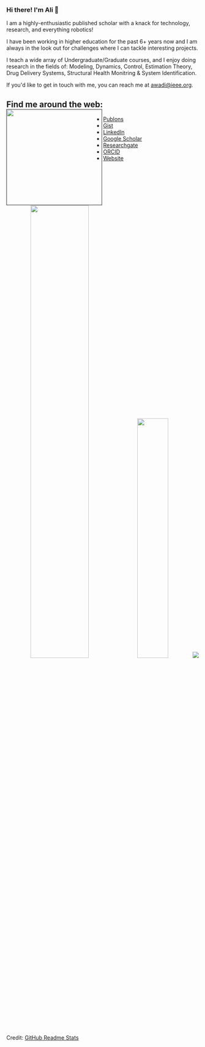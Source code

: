 ### Hi there! I'm Ali :vulcan_salute:

<!--
**ali94wadi/ali94wadi** is a ✨ _special_ ✨ repository because its `README.md` (this file) appears on your GitHub profile.

Here are some ideas to get you started:

- 🔭 I’m currently working on ...
- 🌱 I’m currently learning ...
- 👯 I’m looking to collaborate on ...
- 🤔 I’m looking for help with ...
- 💬 Ask me about ...
- 📫 How to reach me: ...
- 😄 Pronouns: ...
- ⚡ Fun fact: ...
-->
I am a highly-enthusiastic published scholar with a knack for technology, research, and everything robotics!

I have been working in higher education for the past 6+ years now and I am always in the look out for challenges where I can tackle interesting projects.

I teach a wide array of Undergraduate/Graduate courses, and I enjoy doing research in the fields of: Modeling, Dynamics, Control, Estimation Theory, Drug Delivery Systems, Structural Health Monitring & System Identification.

If you'd like to get in touch with me, you can reach me at <awadi@ieee.org>.

## Find me around the web: <a href=""><img align="left" width="250" height="250" src=""></a>
- <a href="https://publons.com/researcher/3750839/ali-wadi/">Publons</a> 
- <a href="https://gist.github.com/ali94wadi">Gist</a> 
- <a href="https://www.linkedin.com/in/ali94wadi/">LinkedIn</a> 
- <a href="https://scholar.google.com/citations?user=J1IwyQkAAAAJ&hl=en">Google Scholar</a> 
- <a href="https://www.researchgate.net/profile/Ali-Wadi">Researchgate</a> 
- <a href="https://orcid.org/0000-0002-4617-7026">ORCID</a> 
- <a href="https://www.aus.edu/faculty/ali-wadi">Website</a> 

<p align="center">
<img height="auto" width="55%" src ="https://github-readme-stats.vercel.app/api?username=ali94wadi&show_icons=true&count_private=true&theme=dark&hide_border=true&bg_color=00000000">
<img height="auto" width="40%" src ="https://github-readme-stats.vercel.app/api/top-langs/?username=ali94wadi&layout=compact&hide_border=true&theme=dark&bg_color=00000000&langs_count=6&hide=jupyter%20notebook,css,php">
<img src ="https://github-readme-streak-stats.herokuapp.com?user=ali94wadi&theme=dark&hide_border=true&background=FFFFFF00">
</p>

Credit: [GitHub Readme Stats](https://github.com/anuraghazra/github-readme-stats)
